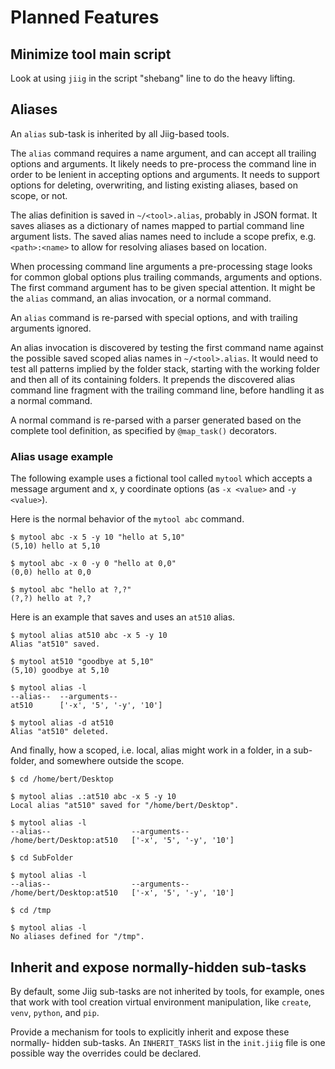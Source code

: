# Planned Features

## Minimize tool main script

Look at using `jiig` in the script "shebang" line to do the heavy lifting.

## Aliases

An `alias` sub-task is inherited by all Jiig-based tools.

The `alias` command requires a name argument, and can accept all trailing
options and arguments. It likely needs to pre-process the command line in order
to be lenient in accepting options and arguments. It needs to support options
for deleting, overwriting, and listing existing aliases, based on scope, or not.

The alias definition is saved in `~/<tool>.alias`, probably in JSON format. It
saves aliases as a dictionary of names mapped to partial command line argument
lists. The saved alias names need to include a scope prefix, e.g. 
`<path>:<name>` to allow for resolving aliases based on location.

When processing command line arguments a pre-processing stage looks for common
global options plus trailing commands, arguments and options. The first command
argument has to be given special attention. It might be the `alias` command, an
alias invocation, or a normal command.

An `alias` command is re-parsed with special options, and with trailing 
arguments ignored.

An alias invocation is discovered by testing the first command name against the 
possible saved scoped alias names in `~/<tool>.alias`. It would need to test all
patterns implied by the folder stack, starting with the working folder and then
all of its containing folders. It prepends the discovered alias command line
fragment with the trailing command line, before handling it as a normal command.

A normal command is re-parsed with a parser generated based on the complete tool
definition, as specified by `@map_task()` decorators.

### Alias usage example

The following example uses a fictional tool called `mytool` which accepts a
message argument and x, y coordinate options (as `-x <value>` and `-y <value>`).

Here is the normal behavior of the `mytool abc` command.

```
$ mytool abc -x 5 -y 10 "hello at 5,10"
(5,10) hello at 5,10

$ mytool abc -x 0 -y 0 "hello at 0,0"
(0,0) hello at 0,0

$ mytool abc "hello at ?,?"
(?,?) hello at ?,?
```

Here is an example that saves and uses an `at510` alias.

```
$ mytool alias at510 abc -x 5 -y 10
Alias "at510" saved.

$ mytool at510 "goodbye at 5,10"
(5,10) goodbye at 5,10

$ mytool alias -l
--alias--  --arguments--
at510      ['-x', '5', '-y', '10']

$ mytool alias -d at510
Alias "at510" deleted.
```

And finally, how a scoped, i.e. local, alias might work in a folder, in a 
sub-folder, and somewhere outside the scope.

```
$ cd /home/bert/Desktop

$ mytool alias .:at510 abc -x 5 -y 10
Local alias "at510" saved for "/home/bert/Desktop".

$ mytool alias -l
--alias--                  --arguments--
/home/bert/Desktop:at510   ['-x', '5', '-y', '10']

$ cd SubFolder

$ mytool alias -l
--alias--                  --arguments--
/home/bert/Desktop:at510   ['-x', '5', '-y', '10']

$ cd /tmp

$ mytool alias -l
No aliases defined for "/tmp".
```

## Inherit and expose normally-hidden sub-tasks

By default, some Jiig sub-tasks are not inherited by tools, for example, ones
that work with tool creation virtual environment manipulation, like `create`,
`venv`, `python`, and `pip`.

Provide a mechanism for tools to explicitly inherit and expose these normally-
hidden sub-tasks. An `INHERIT_TASKS` list in the `init.jiig` file is one
possible way the overrides could be declared.

